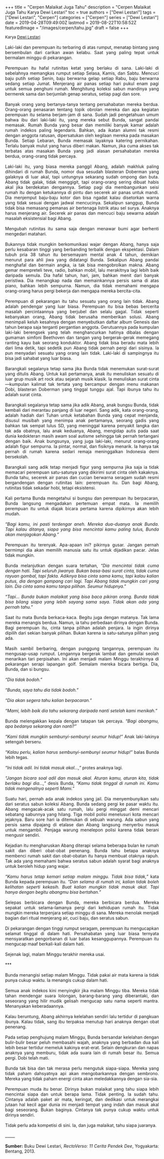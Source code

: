 +++
title = "Cerpen Malaikat Juga Tahu"
description = "Cerpen Malaikat Juga Tahu Karya Dewi Lestari"
toc = true
authors = ["Dewi Lestari"]
tags = ["Dewi Lestari", "Cerpen"]
categories = ["Cerpen"]
series = ["Dewi Lestari"]
date = 2019-04-28T09:49:00Z
lastmod = 2019-08-22T10:58:52Z
featuredImage = "/images/cerpen/tahu.jpg"
draft = false
+++

<div style="text-align: justify;">
<div style="font-size: small;">Karya <a href="/authors/dewi-lestari/" target="_blank">Dewi Lestari</a></div><br />
Laki-laki dan perempuan itu terbaring di atas rumput, menatap bintang yang bersembulan dari carikan awan kelabu. Saat yang paling tepat untuk bermalam minggu di pekarangan.<br /><br />
Perempuan itu hafal rutinitas ketat yang berlaku di sana. Laki-laki di sebelahnya memangkas rumput setiap Selasa, Kamis, dan Sabtu. Mencuci baju putih setiap Senin, baju berwarna gelap setiap Rabu, baju berwarna sedang setiap Jumat. Menjerang air panas setiap hari pukul enam pagi untuk semua penghuni rumah. Menghitung koleksi sabun mandinya yang bermerek sama dan berjumlah genap seratus, setiap pagi dan sore.<br /><br />
Banyak orang yang bertanya-tanya tentang persahabatan mereka berdua. Orang-orang penasaran tentang topik obrolan mereka dan apa kegiatan perempuan itu selama berjam-jam di sana. Sudah jadi pengetahuan umum bahwa ibu dari laki-laki itu, yang mereka sebut Bunda, sangat pandai memasak. Rumah Bunda yang besar dan memiliki banyak kamar adalah rumah indekos paling legendaris. Bahkan, ada ikatan alumni tak resmi dengan anggota ratusan, dipersatukan oleh kegilaan mereka pada masakan Bunda. Setiap Lebaran, Bunda memasak layaknya katering pernikahan. Terlalu banyak mulut yang harus diberi makan. Namun, jika cuma akses tak terbatas atas masakan Bunda yang jadi alasan persahabatan mereka berdua, orang-orang tidak percaya.<br /><br />
Laki-laki itu, yang biasa mereka panggil Abang, adalah makhluk paling dihindari di rumah Bunda, nomor dua sesudah blasteran Doberman yang galaknya di luar akal, tapi untungnya sekarang sudah ompong dan buta. Abang tidak galak, tidak menggigit, tapi orang-orang sering dibuat habis akal jika berdekatan dengannya. Setiap pagi dia membangunkan seisi rumah itu dengan ketukannya di pintu dan secerek air panas untuk mandi. Dia menjemput baju-baju kotor dan bisa ngadat kalau disetorkan warna yang tidak sesuai dengan jadwal mencucinya. Sekalipun sanggup, Bunda tidak bisa memasang pemanas air bertenaga listrik atau sel surya. Anaknya harus menjerang air. Secerek air panas dan mencuci baju sewarna adalah masalah eksistensial bagi Abang. <br /><br />Mengubah rutinitas itu sama saja dengan menawar bumi agar berhenti mengedari matahari.<br /><br />
Bukannya tidak mungkin berkomunikasi wajar dengan Abang, hanya saja perlu kesabaran tinggi yang berbanding terbalik dengan ekspektasi. Dalam tubuh pria 38 tahun itu bersemayam mental anak 4 tahun, demikian menurut para ahli jiwa yang didatangi Bunda. Sekalipun Abang pandai menghafal dan bermain angka, ia tak bisa mengobrolkan makna. Abang gemar mempreteli teve, radio, bahkan mobil, lalu merakitnya lagi lebih baik daripada semula. Dia hafal tahun, hari, jam, bahkan menit dari banyak peristiwa. Dia menangkap nada dan memainkannya persis sama di atas piano, bahkan lebih sempurna. Namun, dia tidak memahami mengapa orang-orang harus pergi bekerja dan mengapa mereka bercita-cita.<br /><br />
Perempuan di pekarangan itu tahu sesuatu yang orang lain tidak. Abang adalah pendengar yang luar biasa. Perempuan itu bisa bebas bercerita masalah percintaannya yang berjubel dan selalu gagal. Tidak seperti kebanyakan orang, Abang tidak berusaha memberikan solusi. Abang menimpali keluh kesahnya dengan menyebutkan daftar album Genesis dan tahun berapa saja terganti pergantian anggota. Gerutuannya pada kumpulan laki-laki berengsek yang telah menghancurkan hatinya dibalas dengan gumaman simfoni Beethoven dan tangan yang bergerak-gerak memegang ranting kayu bak seorang konduktor. Abang tidak bisa beradu mata lebih dari lima detik, tapi sedetik pun Abang tidak pernah pergi dari sisinya. Ia pun menyadari sesuatu yang orang lain tidak. Laki-laki di sampingnya itu bisa jadi sahabat yang luar biasa.<br /><br />
Barangkali segalanya tetap sama jika Bunda tidak menemukan surat-surat yang ditulis Abang. Untuk kali pertamanya, anak itu menuliskan sesuatu di luar grup musik art rock atau sejarah musik klasik. Ia menuliskan surat cinta—kumpulan kalimat tak tertata yang bercampur dengan menu makanan Dobi, blasteran Doberman yang tinggal tunggu ajal. Tapi ibunya tahu itu adalah surat cinta. <br /><br />Barangkali segalanya tetap sama jika adik Abang, anak  bungsu Bunda, tidak kembali dari merantau panjang di luar negeri. Sang adik, kata orang-orang, adalah hadiah dari Tuhan untuk ketabahan Bunda yang cepat menjanda, disusul musibah yang menimpa anak pertamanya, seorang gadis yang bahkan tak sempat lulus SD, yang meninggal karena penyakit langka dan tak ada obatnya, lalu anak keduanya, Abang, mengidap autis pada saat dunia kedokteran masih awam soal autisme sehingga tak pernah tertangani dengan baik. Anak bungsunya, yang juga laki-laki, menurut orang-orang adalah figur sempurna. Ia pintar, normal, dan fisiknya menarik. Ia hanya tak pernah di rumah karena sedari remaja meninggalkan Indonesia demi bersekolah.<br /><br />
Barangkali sang adik tetap menjadi figur yang sempurna jika saja ia tidak memacari perempuan satu-satunya yang dikirimi surat cinta oleh kakaknya. Bunda tahu, secerek air panas dan cucian berwarna seragam sudah resmi bergandengan dengan rutinitas lain: perempuan itu. Dan bagi Abang, rutinitas tidak sekadar hobi, tetapi eksistensi.<br /><br />
Kali pertama Bunda mengetahui si bungsu dan perempuan itu berpacaran, Bunda langsung mengadakan pertemuan empat mata. Ia memilih perempuan itu untuk diajak bicara pertama karena dipikirnya akan lebih mudah.<br /><br />
<i>“Bagi kamu, ini pasti terdengar aneh. Mereka dua-duanya anak Bunda. Tapi kalau ditanya, siapa yang bisa mencintai kamu paling tulus, Bunda akan menjagokan Abang.”</i><br /><br />
Perempuan itu terenyak. Apa-apaan ini? pikirnya gusar. Jangan pernah bermimpi dia akan memilih manusia satu itu untuk dijadikan pacar. Jelas tidak mungkin.<br /><br />
Bunda melanjutkan dengan suara tertahan, <i>“Dia mencintai tidak cuma dengan hati. Tapi seluruh jiwanya. Bukan basa-basi surat cinta, tidak cuma rayuan gombal, tapi fakta. Adiknya bisa cinta sama kamu, tapi kalau kalian putus, dia dengan gampang cari lagi. Tapi Abang tidak mungkin cari yang lain. Dia cinta sama kamu tanpa pilihan. Seumur hidupnya.”</i><br /><br />
<i>“Tapi… Bunda bukan malaikat yang bisa baca pikiran orang. Bunda tidak bisa bilang siapa yang lebih sayang sama saya. Tidak akan ada yang pernah tahu.”</i><br /><br />
Saat itu mata Bunda berkaca-kaca. Begitu juga dengan matanya. Tak lama mereka menangis berdua. Namun, ia tahu perbedaan dirinya dengan Bunda. Bagi perempuan itu, cinta tanpa pilihan adalah penjara. Ia ingin dirinya dipilih dari sekian banyak pilihan. Bukan karena ia satu-satunya pilihan yang ada.<br /><br />
Masih sambil berbaring, dengan punggung tangannya, perempuan itu mengusap-usap rumput. Lengannya bergerak lambat dan gemulai seolah menarikan tari perpisahan. Ini akan menjadi malam Minggu terakhirnya di pekarangan serapi lapangan golf. Semalam mereka bicara bertiga. Dia, Bunda, dan si bungsu.<br /><br />
<i>“Dia tidak bodoh.”</i><br /><br />
<i>“Bunda, saya tahu dia tidak bodoh.”</i><br /><br />
<i>“Dia akan segera tahu kalian berpacaran.”</i><br /><br />
<i>“Mami, lebih baik dia tahu sekarang daripada nanti setelah kami menikah.”</i><br /><br />
Bunda melengakkan kepala dengan tatapan tak percaya. <i>“Bagi abangmu, apa bedanya sekarang dan nanti?”</i><br /><br />
<i>“Kami tidak mungkin sembunyi-sembunyi seumur hidup!”</i> Anak laki-lakinya setengah berseru.<br /><br />
<i>“Kalau perlu, kalian harus sembunyi-sembunyi seumur hidup!”</i> balas Bunda lebih tegas.<br /><br />
<i>“Ini tidak adil. Ini tidak masuk akal…,”</i> protes anaknya lagi.<br /><br />
<i>“Jangan bicara soal adil dan masuk akal. Aturan kamu, aturan kita, tidak berlaku bagi dia…,”</i> desis Bunda, “<i>Kamu tidak tinggal di rumah ini. Kamu tidak mengenalnya seperti Mami.”</i><br /><br />
Suatu hari, pernah ada anak indekos yang jail. Dia menyembunyikan satu dari seratus sabun koleksi Abang. Bunda sedang pergi ke pasar waktu itu. Abang mengacak-acak satu rumah, lalu pergi minggat demi mencari sebatang sabunnya yang hilang. Tiga mobil polisi menelusuri kota mencari jejaknya. Baru sore hari ia ditemukan di sebuah warung. Ada sabun yang persis sama dipajang di etalase dan Abang langsung menyerbu masuk untuk mengambil. Penjaga warung menelepon polisi karena tidak berani mengusir sendiri.<br /><br />
Kejadian itu mengharuskan Abang diterapi selama beberapa bulan ke rumah sakit dan diberi obat-obat penenang. Bunda tahu betapa anaknya membenci rumah sakit dan obat-obatan itu hanya membuat otaknya rapuh. Tak ada yang memahami bahwa seratus sabun adalah syarat bagi anaknya untuk beroleh hidup yang wajar.<br /><br />
<i>“Kamu harus tetap kemari setiap malam minggu. Tidak bisa tidak,”</i> kata Bunda kepada perempuan itu. <i>“Dan selama di rumah ini, kalian tidak boleh kelihatan seperti kekasih. Buat kalian mungkin tidak masuk akal. Tapi hanya dengan begitu abangmu bisa bertahan.”</i><br /><br />
Selepas berbicara dengan Bunda, mereka berbicara berdua. Mereka sepakat untuk selama-lamanya pergi dari kehidupan rumah itu. Tidak mungkin mereka terpenjara setiap minggu di sana. Mereka menolak menjadi bagian dari ritual menjerang air, cuci baju, dan seratus sabun.<br /><br />
Di pekarangan dengan tinggi rumput seragam, perempuan itu mengucapkan selamat tinggal di dalam hati. Persahabatan yang luar biasa ternyata mensyaratkan pengorbanan di luar batas kesanggupannya. Perempuan itu mengucap maaf berkali-kali dalam hati.<br /><br />
Sejenak lagi, malam Minggu terakhir mereka usai.<br /><br />
***<br /><br />
Bunda menangisi setiap malam Minggu. Tidak pakai air mata karena ia tidak punya cukup waktu. Ia menangis cukup dalam hati.<br /><br />
Semua anak indekos kini menyingkir jika malam Minggu tiba. Mereka tidak tahan mendengar suara lolongan, barang-barang yang diberantaki, dan seseorang yang hilir mudik gelisah mengucap satu nama seperti mantra. Menanyakan keberadaannya.<br /><br />
Kalau beruntung, Abang akhirnya kelelahan sendiri lalu tertidur di pangkuan ibunya. Kalau tidak, sang ibu terpaksa menutup hari anaknya dengan obat penenang.<br /><br />
Pada setiap penghujung malam Minggu, Bunda bersandar kelelahan dengan bulir-bulir besar peluh membasahi wajah, anaknya yang berbadan dua kali lebih besar tertidur memeluk kakinya erat-erat. Selain dengkuran dan napas anaknya yang memburu, tidak ada suara lain di rumah besar itu. Semua pergi. Dobi telah mati.<br /><br />
Bunda tak bisa dan tak merasa perlu mengutuk siapa-siapa. Mereka yang tidak paham dahsyatnya api akan mengobarkannya dengan sembrono. Mereka yang tidak paham energi cinta akan meledakkannya dengan sia-sia.<br /><br />
Perempuan muda itu benar. Dirinya bukan malaikat yang tahu siapa lebih mencintai siapa dan untuk berapa lama. Tidak penting. Ia sudah tahu. Cintanya adalah paket air mata, keringat, dan dedikasi untuk merangkai jutaan hal kecil agar dunia ini menjadi tempat yang indah dan masuk akal bagi seseorang. Bukan baginya. Cintanya tak punya cukup waktu untuk dirinya sendiri.<br /><br />
Tidak perlu ada kompetisi di sini. Ia, dan juga malaikat, tahu siapa juaranya.<br /><br />
_____<br /><br />
<b>Sumber:</b> Buku Dewi Lestari, <i>RectoVerso: 11 Cerita Pendek Dee</i>, Yogyakarta: Bentang, 2013.</div>
